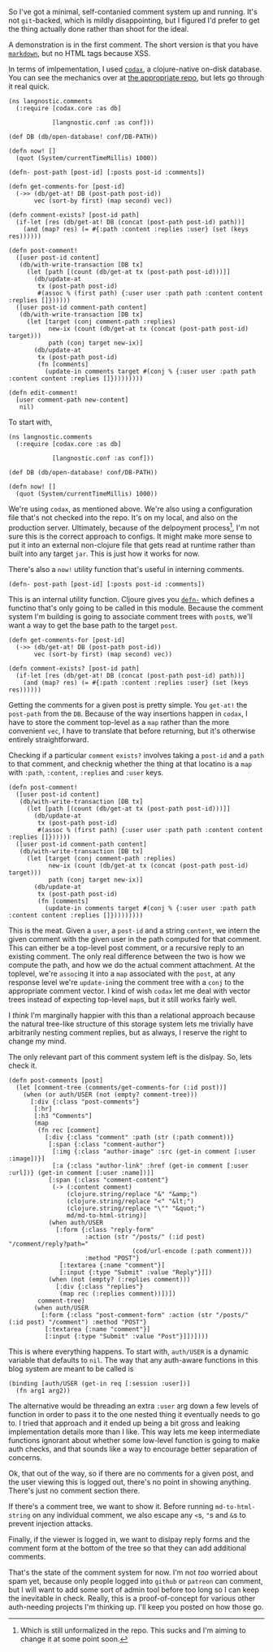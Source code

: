 So I've got a minimal, self-contanied comment system up and running. It's not `git`-backed, which is mildly disappointing, but I figured I'd prefer to get the thing actually done rather than shoot for the ideal.

A demonstration is in the first comment. The short version is that you have [`markdown`](https://daringfireball.net/projects/markdown/syntax), but no HTML tags because XSS.

In terms of imlpementation, I used [`codax`](https://github.com/dscarpetti/codax), a clojure-native on-disk database. You can see the mechanics over at [the appropriate repo](https://github.com/inaimathi/langnostic/blob/master/src/langnostic/comments.clj), but lets go through it real quick.

```
(ns langnostic.comments
  (:require [codax.core :as db]

            [langnostic.conf :as conf]))

(def DB (db/open-database! conf/DB-PATH))

(defn now! []
  (quot (System/currentTimeMillis) 1000))

(defn- post-path [post-id] [:posts post-id :comments])

(defn get-comments-for [post-id]
  (->> (db/get-at! DB (post-path post-id))
       vec (sort-by first) (map second) vec))

(defn comment-exists? [post-id path]
  (if-let [res (db/get-at! DB (concat (post-path post-id) path))]
    (and (map? res) (= #{:path :content :replies :user} (set (keys res))))))

(defn post-comment!
  ([user post-id content]
   (db/with-write-transaction [DB tx]
     (let [path [(count (db/get-at tx (post-path post-id)))]]
       (db/update-at
        tx (post-path post-id)
        #(assoc % (first path) {:user user :path path :content content :replies []})))))
  ([user post-id comment-path content]
   (db/with-write-transaction [DB tx]
     (let [target (conj comment-path :replies)
           new-ix (count (db/get-at tx (concat (post-path post-id) target)))
           path (conj target new-ix)]
       (db/update-at
        tx (post-path post-id)
        (fn [comments]
          (update-in comments target #(conj % {:user user :path path :content content :replies []}))))))))

(defn edit-comment!
  [user comment-path new-content]
   nil)
```

To start with,

```
(ns langnostic.comments
  (:require [codax.core :as db]

            [langnostic.conf :as conf]))

(def DB (db/open-database! conf/DB-PATH))

(defn now! []
  (quot (System/currentTimeMillis) 1000))
```

We're using `codax`, as mentioned above. We're also using a configuration file that's not checked into the repo. It's on my local, and also on the production server. Ultimately, because of the delpoyment process[^still-unformalized], I'm not sure this is the correct approach to configs. It might make more sense to put it into an external non-clojure file that gets read at runtime rather than built into any target `jar`. This is just how it works for now.

[^still-unformalized]: Which is still unformalized in the repo. This sucks and I'm aiming to change it at some point soon.

There's also a `now!` utility function that's useful in interning comments.

```
(defn- post-path [post-id] [:posts post-id :comments])
```

This is an internal utility function. Cljoure gives you [`defn-`](https://clojuredocs.org/clojure.core/defn-) which defines a functino that's only going to be called in this module. Because the comment system I'm building is going to associate comment trees with `post`s, we'll want a way to get the base path to the target `post`.

```
(defn get-comments-for [post-id]
  (->> (db/get-at! DB (post-path post-id))
       vec (sort-by first) (map second) vec))

(defn comment-exists? [post-id path]
  (if-let [res (db/get-at! DB (concat (post-path post-id) path))]
    (and (map? res) (= #{:path :content :replies :user} (set (keys res))))))
```

Getting the comments for a given post is pretty simple. You `get-at!` the `post-path` from the `DB`. Because of the way insertions happen in `codax`, I have to store the comment top-level as a `map` rather than the more convenient `vec`, I have to translate that before returning, but it's otherwise entirely straightforward.

Checking if a particular `comment` `exists?` involves taking a `post-id` and a `path` to that comment, and checknig whether the thing at that locatino is a `map` with `:path`, `:content`, `:replies` and `:user` keys.

```
(defn post-comment!
  ([user post-id content]
   (db/with-write-transaction [DB tx]
     (let [path [(count (db/get-at tx (post-path post-id)))]]
       (db/update-at
        tx (post-path post-id)
        #(assoc % (first path) {:user user :path path :content content :replies []})))))
  ([user post-id comment-path content]
   (db/with-write-transaction [DB tx]
     (let [target (conj comment-path :replies)
           new-ix (count (db/get-at tx (concat (post-path post-id) target)))
           path (conj target new-ix)]
       (db/update-at
        tx (post-path post-id)
        (fn [comments]
          (update-in comments target #(conj % {:user user :path path :content content :replies []}))))))))
```

This is the meat. Given a `user`, a `post-id` and a string `content`, we intern the given comment with the given user in the path computed for that comment. This can either be a top-level post comment, or a recursive reply to an existing comment. The only real difference between the two is how we compute the path, and how we do the actual comment attachment. At the toplevel, we're `assoc`ing it into a `map` associated with the `post`, at any response level we're `update-in`ing the comment tree with a `conj` to the appropriate comment vector. I kind of wish `codax` let me deal with vector trees instead of expecting top-level `map`s, but it still works fairly well.

I _think_ I'm marginally happier with this than a relational approach because the natural tree-like structure of this storage system lets me trivially have arbitrarily nesting comment replies, but as always, I reserve the right to change my mind.

The only relevant part of this comment system left is the dislpay. So, lets check it.

```
(defn post-comments [post]
  (let [comment-tree (comments/get-comments-for (:id post))]
    (when (or auth/USER (not (empty? comment-tree)))
      [:div {:class "post-comments"}
       [:hr]
       [:h3 "Comments"]
       (map
        (fn rec [comment]
          [:div {:class "comment" :path (str (:path comment))}
           [:span {:class "comment-author"}
            [:img {:class "author-image" :src (get-in comment [:user :image])}]
            [:a {:class "author-link" :href (get-in comment [:user :url])} (get-in comment [:user :name])]]
           [:span {:class "comment-content"}
            (-> (:content comment)
                (clojure.string/replace "&" "&amp;")
                (clojure.string/replace "<" "&lt;")
                (clojure.string/replace "\"" "&quot;")
                md/md-to-html-string)]
           (when auth/USER
             [:form {:class "reply-form"
                     :action (str "/posts/" (:id post) "/comment/reply?path="
                                  (cod/url-encode (:path comment)))
                     :method "POST"}
              [:textarea {:name "comment"}]
              [:input {:type "Submit" :value "Reply"}]])
           (when (not (empty? (:replies comment)))
             [:div {:class "replies"}
              (map rec (:replies comment))])])
        comment-tree)
       (when auth/USER
         [:form {:class "post-comment-form" :action (str "/posts/" (:id post) "/comment") :method "POST"}
          [:textarea {:name "comment"}]
          [:input {:type "Submit" :value "Post"}]])])))
```

This is where everything happens. To start with, `auth/USER` is a dynamic variable that defaults to `nil`. The way that any auth-aware functions in this blog system are meant to be called is

```
(binding [auth/USER (get-in req [:session :user])]
  (fn arg1 arg2))
```

The alternative would be threading an extra `:user` arg down a few levels of function in order to pass it to the one nested thing it eventually needs to go to. I tried that approach and it ended up being a bit gross and leaking implementation details more than I like. This way lets me keep intermediate functions ignorant about whether some low-level function is going to make auth checks, and that sounds like a way to encourage better separation of concerns.

Ok, that out of the way, so if there are no comments for a given post, and the user viewing this is logged out, there's no point in showing anything. There's just no comment section there.

If there's a comment tree, we want to show it. Before running `md-to-html-string` on any individual comment, we also escape any `<`s, `"`s and `&`s to prevent injection attacks.

Finally, if the viewer is logged in, we want to dislpay reply forms and the comment form at the bottom of the tree so that they can add additional comments.

That's the state of the comment system for now. I'm not _too_ worried about spam yet, because only people logged into `github` or `patreon` can comment, but I will want to add some sort of admin tool before too long so I can keep the inevitable in check. Really, this is a proof-of-concept for various other auth-needing projects I'm thinking up. I'll keep you posted on how those go.
